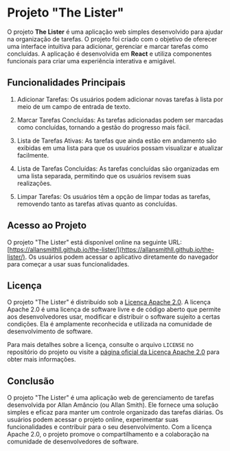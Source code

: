 # Projeto "The Lister"

O projeto **The Lister** é uma aplicação web simples desenvolvido para ajudar na organização de tarefas. O projeto foi criado com o objetivo de oferecer uma interface intuitiva para adicionar, gerenciar e marcar tarefas como concluídas. A aplicação é desenvolvida em **React** e utiliza componentes funcionais para criar uma experiência interativa e amigável.

## Funcionalidades Principais

1. Adicionar Tarefas: Os usuários podem adicionar novas tarefas à lista por meio de um campo de entrada de texto.

2. Marcar Tarefas Concluídas: As tarefas adicionadas podem ser marcadas como concluídas, tornando a gestão do progresso mais fácil.

3. Lista de Tarefas Ativas: As tarefas que ainda estão em andamento são exibidas em uma lista para que os usuários possam visualizar e atualizar facilmente.

4. Lista de Tarefas Concluídas: As tarefas concluídas são organizadas em uma lista separada, permitindo que os usuários revisem suas realizações.

5. Limpar Tarefas: Os usuários têm a opção de limpar todas as tarefas, removendo tanto as tarefas ativas quanto as concluídas.

## Acesso ao Projeto

O projeto "The Lister" está disponível online na seguinte URL: [https://allansmithll.github.io/the-lister/](https://allansmithll.github.io/the-lister/). Os usuários podem acessar o aplicativo diretamente do navegador para começar a usar suas funcionalidades.

## Licença

O projeto "The Lister" é distribuído sob a [Licença Apache 2.0](https://www.apache.org/licenses/LICENSE-2.0). A licença Apache 2.0 é uma licença de software livre e de código aberto que permite aos desenvolvedores usar, modificar e distribuir o software sujeito a certas condições. Ela é amplamente reconhecida e utilizada na comunidade de desenvolvimento de software.

Para mais detalhes sobre a licença, consulte o arquivo `LICENSE` no repositório do projeto ou visite a [página oficial da Licença Apache 2.0](https://www.apache.org/licenses/LICENSE-2.0) para obter mais informações.

## Conclusão

O projeto "The Lister" é uma aplicação web de gerenciamento de tarefas desenvolvida por Allan Amâncio (ou Allan Smith). Ele fornece uma solução simples e eficaz para manter um controle organizado das tarefas diárias. Os usuários podem acessar o projeto online, experimentar suas funcionalidades e contribuir para o seu desenvolvimento. Com a licença Apache 2.0, o projeto promove o compartilhamento e a colaboração na comunidade de desenvolvedores de software.
